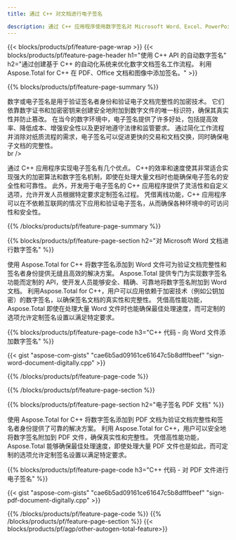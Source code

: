 ```yaml
---
title: 通过 C++ 对文档进行电子签名 

description: 通过 C++ 应用程序使用数字签名对 Microsoft Word、Excel、PowerPoint、PDF 和图像等文件进行签名。通过应用程序在线添加电子签名。
---
```


{{< blocks/products/pf/feature-page-wrap >}}
{{< blocks/products/pf/feature-page-header h1="使用 C++ API 的自动数字签名" h2="通过创建基于 C++ 的自动化系统来优化数字文档签名工作流程。 利用 Aspose.Total for C++ 在 PDF、Office 文档和图像中添加签名。" >}}

{{% blocks/products/pf/feature-page-summary %}}

数字或电子签名是用于验证签名者身份和验证电子文档完整性的加密技术。 它们依靠数字证书和加密密钥来创建安全地附加到数字文件的唯一标识符，确保其真实性并防止篡改。 在当今的数字环境中，电子签名提供了许多好处，包括提高效率、降低成本、增强安全性以及更好地遵守法律和监管要求。 通过简化工作流程并消除对纸质流程的需求，电子签名可以促进更快的交易和文档交换，同时确保电子文档的完整性。 <br /> br />

通过 C++ 应用程序实现电子签名有几个优点。 C++的效率和速度使其非常适合实现强大的加密算法和数字签名机制，即使在处理大量文档时也能确保电子签名的安全性和可靠性。 此外，开发用于电子签名的 C++ 应用程序提供了灵活性和自定义选项，允许开发人员根据特定要求定制签名过程。 凭借离线功能，C++ 应用程序可以在不依赖互联网的情况下应用和验证电子签名，从而确保各种环境中的可访问性和安全性。 

{{% /blocks/products/pf/feature-page-summary  %}}

{{% blocks/products/pf/feature-page-section  h2="对 Microsoft Word 文档进行数字签名" %}}

使用 Aspose.Total for C++ 将数字签名添加到 Word 文件可为验证文档完整性和签名者身份提供无缝且高效的解决方案。 Aspose.Total 提供专门为实现数字签名功能而定制的 API，使开发人员能够安全、精确、可靠地将数字签名附加到 Word 文档。 利用Aspose.Total for C++，用户可以应用依赖于加密技术（例如公钥加密）的数字签名，以确保签名文档的真实性和完整性。 凭借高性能功能，Aspose.Total 即使在处理大量 Word 文件时也能确保最佳处理速度，而可定制的选项允许定制签名设置以满足特定要求。 

{{% blocks/products/pf/feature-page-code h3="C++ 代码 - 向 Word 文件添加数字签名" %}}

{{< gist "aspose-com-gists" "cae6b5ad09161ce61647c5b8dfffbeef" "sign-word-document-digitally.cpp" >}}

{{% /blocks/products/pf/feature-page-code  %}}

{{% /blocks/products/pf/feature-page-section %}}

{{% blocks/products/pf/feature-page-section  h2="电子签名 PDF 文档" %}}

使用 Aspose.Total for C++ 将数字签名添加到 PDF 文档为验证文档完整性和签名者身份提供了可靠的解决方案。  利用 Aspose.Total for C++，用户可以安全地将数字签名附加到 PDF 文件，确保真实性和完整性。 凭借高性能功能，Aspose.Total 能够确保最佳处理速度，即使处理大量 PDF 文件也是如此，而可定制的选项允许定制签名设置以满足特定要求。

{{% blocks/products/pf/feature-page-code h3="C++ 代码 - 对 PDF 文件进行电子签名" %}}

{{< gist "aspose-com-gists" "cae6b5ad09161ce61647c5b8dfffbeef" "sign-pdf-document-digitally.cpp" >}}

{{% /blocks/products/pf/feature-page-code  %}}
{{% /blocks/products/pf/feature-page-section %}}
{{< blocks/products/pf/agp/other-autogen-total-feature>}}
